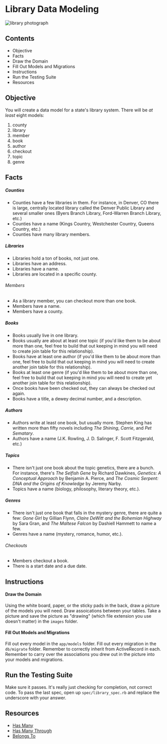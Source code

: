 

# Library Data Modeling

![library photograph](https://s3-us-west-2.amazonaws.com/web-dev-readme-photos/rails/library.jpg)

## Contents

* Objective
* Facts
* Draw the Domain
* Fill Out Models and Migrations
* Instructions
* Run the Testing Suite
* Resources

## Objective

You will create a data model for a state's library system. There will be *at least* eight models:

1. county
2. library
3. member
4. book
5. author
6. checkout
7. topic
8. genre

## Facts

##### Counties

* Counties have a few libraries in them. For instance, in Denver, CO there is large, centrally located library called the Denver Public Library and several smaller ones (Byers Branch Library, Ford-Warren Branch Library, etc.)
* Counties have a name (Kings Country, Westchester Country, Queens Country, etc.)
* Counties have many library members.

##### Libraries

* Libraries hold a ton of books, not just one.
* Libraries have an address.
* Libraries have a name.
* Libraries are located in a specific county.

###### Members

* As a library member, you can checkout more than one book. 
* Members have a name.
* Members have a county.

##### Books

* Books usually live in one library.
* Books usually are about at least one topic (if you'd like them to be about more than one, feel free to build that out keeping in mind you will need to create join table for this relationship). 
* Books have at least one author (if you'd like them to be about more than one, feel free to build that out keeping in mind you will need to create another join table for this relationship).
* Books at least one genre (if you'd like them to be about more than one, feel free to build that out keeping in mind you will need to create yet another join table for this relationship).
* Once books have been checked out, they can always be checked out again.
* Books have a title, a dewey decimal number, and a description.

##### Authors

* Authors write at least one book, but usually more. Stephen King has written more than fifty novels including *The Shining*, *Carrie*, and *Pet Sematary*.
* Authors have a name (J.K. Rowling, J. D. Salinger, F. Scott Fitzgerald, etc.)

##### Topics

* There isn't just one book about the topic genetics, there are a bunch. For instance, there's *The Selfish Gene* by Richard Dawkines, *Genetics: A Conceptual Approach* by Benjamin A. Pierce, and *The Cosmic Serpent: DNA and the Origins of Knowledge* by Jeremy Narby.
* Topics have a name (biology, philosophy, literary theory, etc.).

##### Genres

* There isn't just one book that falls in the mystery genre, there are quite a few: *Gone Girl* by Gillian Flynn, *Claire DeWitt and the Bohemian Highway* by Sara Gran, and *The Maltese Falcon* by Dashiell Hammett to name a few.
* Genres have a name (mystery, romance, humor, etc.).

###### Checkouts

* Members checkout a book.
* There is a start date and a due date.

## Instructions

#### Draw the Domain

Using the white board, paper, or the sticky pads in the back, draw a picture of the models you will need. Draw assoications between your tables. Take a picture and save the picture as "drawing" (which file extension you use doesn't matter) in the `images` folder.

#### Fill Out Models and Migrations

Fill out every model in the `app/models` folder. Fill out every migration in the `db/migrate` folder. Remember to correctly inherit from ActiveRecord in each. Remember to carry over the associations you drew out in the picture into your models and migrations.

## Run the Testing Suite

Make sure it passes. It's really just checking for completion, not correct code. To pass the last spec, open up `spec/library_spec.rb` and replace the underscore with your answer.

## Resources

* [Has Many](http://guides.rubyonrails.org/association_basics.html#the-has-many-association)
* [Has Many Through](http://guides.rubyonrails.org/association_basics.html#the-has-many-through-association)
* [Belongs To](http://guides.rubyonrails.org/association_basics.html#the-belongs-to-association)
